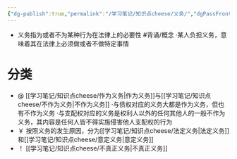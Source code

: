 ```yaml
---
{"dg-publish":true,"permalink":"/学习笔记/知识点cheese/义务/","dgPassFrontmatter":true}
---
```


- 义务指为或者不为某种行为在法律上的必要性 #背诵/概念 
·某人负担义务，意味着其在法律上必须做或者不做特定事情

# 分类 
- @  [[学习笔记/知识点cheese/作为义务\|作为义务]]与[[学习笔记/知识点cheese/不作为义务\|不作为义务]]
·与债权对应的义务大都是作为义务，但也有不作为义务
·与支配权对应的义务是权利人以外的任何其他人的一般不作为义务，其内容是任何人皆不得实施侵害他人支配权的行为
- ￥ 按照义务的发生原因，分为[[学习笔记/知识点cheese/法定义务\|法定义务]]和[[学习笔记/知识点cheese/意定义务\|意定义务]]
- ！ [[学习笔记/知识点cheese/不真正义务\|不真正义务]]
